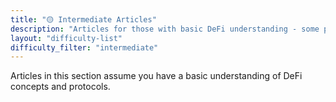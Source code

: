 ```yaml
---
title: "🟡 Intermediate Articles"
description: "Articles for those with basic DeFi understanding - some prior knowledge helpful"
layout: "difficulty-list"
difficulty_filter: "intermediate"
---
```


Articles in this section assume you have a basic understanding of DeFi concepts and protocols.
